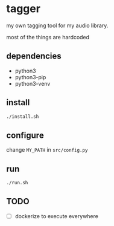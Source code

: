 # tagger

my own tagging tool for my audio library.

most of the things are hardcoded

## dependencies

- python3
- python3-pip
- python3-venv

## install

```bash
./install.sh
```

## configure

change `MY_PATH` in `src/config.py`

## run

```bash
./run.sh
```

## TODO

- [ ] dockerize to execute everywhere
